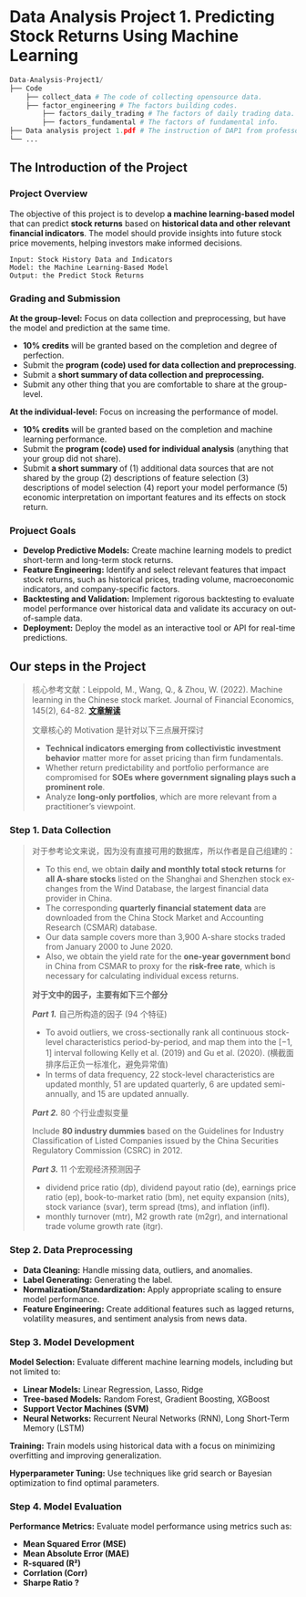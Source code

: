 # Data Analysis Project 1. Predicting Stock Returns Using Machine Learning

```python
Data-Analysis-Project1/
├── Code
    ├── collect_data # The code of collecting opensource data.
    ├── factor_engineering # The factors building codes.
        ├── factors_daily_trading # The factors of daily trading data.
        ├── factors_fundamental # The factors of fundamental info.
├── Data analysis project 1.pdf # The instruction of DAP1 from professor.
└── ...
```

## The Introduction of the Project

### Project Overview

The objective of this project is to develop **a machine learning-based model** that can predict **stock returns** based on **historical data and other relevant financial indicators**. The model should provide insights into future stock price movements, helping investors make informed decisions.

```
Input: Stock History Data and Indicators
Model: the Machine Learning-Based Model
Output: the Predict Stock Returns
```

### Grading and Submission

**At the group-level:** Focus on data collection and preprocessing, but have the model and prediction at the same time.

- **10% credits** will be granted based on the completion and degree of perfection.
- Submit the **program (code) used for data collection and preprocessing**.
- Submit a **short summary of data collection and preprocessing.**
- Submit any other thing that you are comfortable to share at the group-level.

**At the individual-level:** Focus on increasing the performance of model.

- **10% credits** will be granted based on the completion and machine learning performance.
- Submit the **program (code) used for individual analysis** (anything that your group did not share).
- Submit **a short summary** of (1) additional data sources that are not shared by the group (2) descriptions of feature selection (3) descriptions of model selection (4) report your model performance (5) economic interpretation on important features and its effects on stock return.

### Projuect Goals

- **Develop Predictive Models:** Create machine learning models to predict short-term and long-term stock returns.
- **Feature Engineering:** Identify and select relevant features that impact stock returns, such as historical prices, trading volume, macroeconomic indicators, and company-specific factors.
- **Backtesting and Validation:** Implement rigorous backtesting to evaluate model performance over historical data and validate its accuracy on out-of-sample data.
- **Deployment:** Deploy the model as an interactive tool or API for real-time predictions.



## Our steps in the Project

> 核心参考文献：Leippold, M., Wang, Q., & Zhou, W. (2022). Machine learning in the Chinese stock market. Journal of Financial Economics, 145(2), 64-82. [**文章解读**](https://zhuanlan.zhihu.com/p/519556712)
>
> 文章核心的 Motivation 是针对以下三点展开探讨
>
> - **Technical indicators emerging from collectivistic investment behavior** matter more for asset pricing than firm fundamentals.
> - Whether return predictability and portfolio performance are compromised for **SOEs where government signaling plays such a prominent role**.
> - Analyze **long-only portfolios**, which are more relevant from a practitioner’s viewpoint.

### Step 1. Data Collection

> 对于参考论文来说，因为没有直接可用的数据库，所以作者是自己组建的：
>
> - To this end, we obtain **daily and monthly total stock returns** for **all A-share stocks** listed on the Shanghai and Shenzhen stock ex-changes from the Wind Database, the largest financial data provider in China. 
> - The corresponding **quarterly financial statement data** are downloaded from the China Stock Market and Accounting Research (CSMAR) database.
> - Our data sample covers more than 3,900 A-share stocks traded from January 2000 to June 2020. 
> - Also, we obtain the yield rate for the **one-year government bon**d in China from CSMAR to proxy for the **risk-free rate**, which is necessary for calculating individual excess returns.
>
> **对于文中的因子，主要有如下三个部分**
>
> ***Part 1.*** 自己所构造的因子 (94 个特征)
>
> - To avoid outliers, we cross-sectionally rank all continuous stock-level characteristics period-by-period, and map them into the [−1, 1] interval following Kelly et al. (2019) and Gu et al. (2020). (横截面排序后正负一标准化，避免异常值)
> - In terms of data frequency, 22 stock-level characteristics are updated monthly, 51 are updated quarterly, 6 are updated semi-annually, and 15 are updated annually.
>
> ***Part 2.*** 80 个行业虚拟变量
>
> Include **80 industry dummies** based on the Guidelines for Industry Classification of Listed Companies issued by the China Securities Regulatory Commission (CSRC) in 2012. 
>
> ***Part 3.*** 11 个宏观经济预测因子
>
> - dividend price ratio (dp), dividend payout ratio (de), earnings price ratio (ep), book-to-market ratio (bm), net equity expansion (nits), stock variance (svar), term spread (tms), and inflation (infl). 
> - monthly turnover (mtr), M2 growth rate (m2gr), and international trade volume growth rate (itgr).







### Step 2. Data Preprocessing

- **Data Cleaning:** Handle missing data, outliers, and anomalies.
- **Label Generating:** Generating the label.
- **Normalization/Standardization:** Apply appropriate scaling to ensure model performance.
- **Feature Engineering:** Create additional features such as lagged returns, volatility measures, and sentiment analysis from news data.



### Step 3. Model Development

**Model Selection:** Evaluate different machine learning models, including but not limited to:

- **Linear Models:** Linear Regression, Lasso, Ridge
- **Tree-based Models:** Random Forest, Gradient Boosting, XGBoost
-  **Support Vector Machines (SVM)**
- **Neural Networks:** Recurrent Neural Networks (RNN), Long Short-Term Memory (LSTM)

**Training:** Train models using historical data with a focus on minimizing overfitting and improving generalization.

**Hyperparameter Tuning:** Use techniques like grid search or Bayesian optimization to find optimal parameters.



### Step 4. Model Evaluation

**Performance Metrics:** Evaluate model performance using metrics such as:

- **Mean Squared Error (MSE)**
- **Mean Absolute Error (MAE)**
- **R-squared (R²)**
- **Corrlation (Corr)**
- **Sharpe Ratio ?**